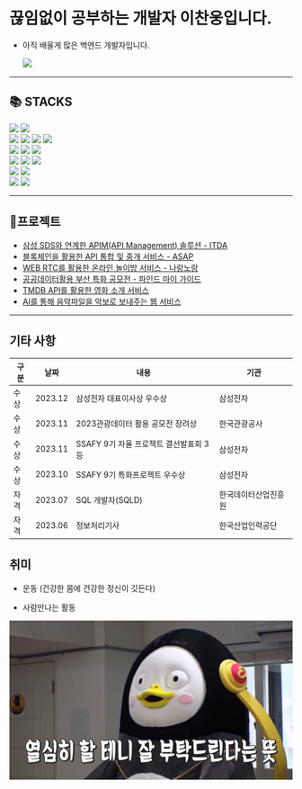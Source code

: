 # 끊임없이 공부하는 개발자 이찬웅입니다.

- 아직 배울게 많은 백엔드 개발자입니다.
  
  <div>
    <a href="https://woooong0114.tistory.com/">
      <img src="https://img.shields.io/badge/TISTORY-000000?style={스타일}&logo=TISTORY&logoColor={로고 색깔}"/>
    </a>
  </div>

---

## 📚 STACKS

<div>
  <img src="https://img.shields.io/badge/Java-007396?style=for-the-badge&logo=java&logoColor=white">
  <img src="https://img.shields.io/badge/python-3776AB?style=for-the-badge&logo=python&logoColor=white">
  </br>
  <img src="https://img.shields.io/badge/html5-E34F26?style=for-the-badge&logo=html5&logoColor=white"> 
  <img src="https://img.shields.io/badge/css-1572B6?style=for-the-badge&logo=css3&logoColor=white"> 
  <img src="https://img.shields.io/badge/javascript-F7DF1E?style=for-the-badge&logo=javascript&logoColor=black"> 
  <img src="https://img.shields.io/badge/jquery-0769AD?style=for-the-badge&logo=jquery&logoColor=white">
  </br>
  <img src="https://img.shields.io/badge/oracle-F80000?style=for-the-badge&logo=oracle&logoColor=white"> 
  <img src="https://img.shields.io/badge/mysql-4479A1?style=for-the-badge&logo=mysql&logoColor=white"> 
  <img src="https://img.shields.io/badge/mariaDB-003545?style=for-the-badge&logo=mariaDB&logoColor=white"> 
  </br>
  <img src="https://img.shields.io/badge/react-61DAFB?style=for-the-badge&logo=react&logoColor=black"> 
  <img src="https://img.shields.io/badge/vue.js-4FC08D?style=for-the-badge&logo=vue.js&logoColor=white">
  <img src="https://img.shields.io/badge/node.js-339933?style=for-the-badge&logo=Node.js&logoColor=white">
  </br>
  <img src="https://img.shields.io/badge/spring-6DB33F?style=for-the-badge&logo=spring&logoColor=white">
  <img src="https://img.shields.io/badge/django-092E20?style=for-the-badge&logo=django&logoColor=white">
  </br>
  <img src="https://img.shields.io/badge/github-181717?style=for-the-badge&logo=github&logoColor=white">
  <img src="https://img.shields.io/badge/git-F05032?style=for-the-badge&logo=git&logoColor=white">
</div>

---

## 📑프로젝트

- [삼성 SDS와 연계한 APIM(API Management) 솔루션 - ITDA](https://github.com/chanwoong114/itda)
- [블록체인을 활용한 API 통합 및 중개 서비스 - ASAP](https://github.com/chanwoong114/asap)
- [WEB RTC를 활용한 온라인 놀이방 서비스 - 나랑노랑](https://github.com/chanwoong114/narangnorang)
- [공공데이터활용 부산 특화 공모전 - 파인드 마이 가이드](https://github.com/FindMyGuide/BackEnd)
- [TMDB API를 활용한 영화 소개 서비스](https://github.com/chanwoong114/TMDB_Project)
- [AI를 통해 음악파일을 악보로 보내주는 웹 서비스](https://github.com/chanwoong114/BTS-AI-Project)

---

## 기타 사항

|구분|날짜|내용|기관|
|---|---|---|---|
|수상|2023.12|삼성전자 대표이사상 우수상|삼성전자|
|수상|2023.11|2023관광데이터 활용 공모전 장려상|한국관광공사|
|수상|2023.11|SSAFY 9기 자율 프로젝트 결선발표회 3등|삼성전자|
|수상|2023.10|SSAFY 9기 특화프로젝트 우수상|삼성전자|
|자격|2023.07|SQL 개발자(SQLD)|한국데이터산업진흥원|
|자격|2023.06|정보처리기사|한국산업인력공단|

## 취미

- 운동 (건강한 몸에 건강한 정신이 깃든다)

- 사람만나는 활동

![이미지](잘부탁해.png)
